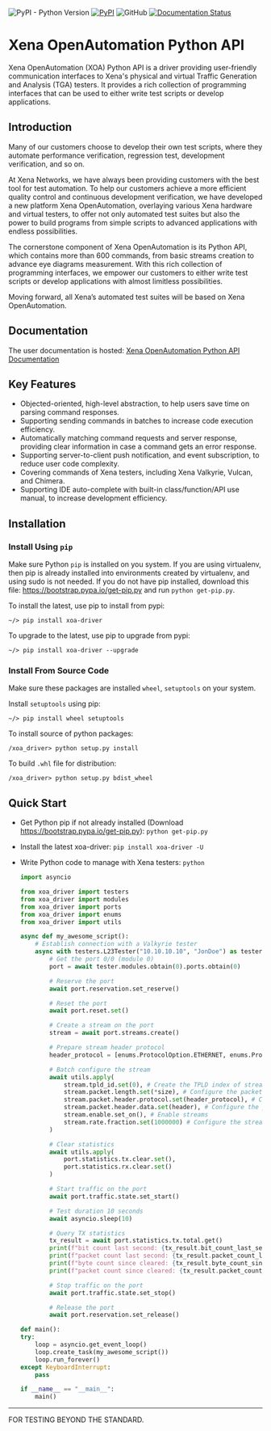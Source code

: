 ![PyPI - Python Version](https://img.shields.io/pypi/pyversions/xoa-driver) [![PyPI](https://img.shields.io/pypi/v/xoa-driver)](https://pypi.python.org/pypi/xoa-driver) ![GitHub](https://img.shields.io/github/license/xenanetworks/open-automation-python-api) [![Documentation Status](https://readthedocs.org/projects/xena-openautomation-python-api/badge/?version=latest)](https://xena-openautomation-python-api.readthedocs.io/en/latest/?badge=latest)
# Xena OpenAutomation Python API
Xena OpenAutomation (XOA) Python API is a driver providing user-friendly communication interfaces to Xena's physical and virtual Traffic Generation and Analysis (TGA) testers. It provides a rich collection of programming interfaces that can be used to either write test scripts or develop applications.

## Introduction
Many of our customers choose to develop their own test scripts, where they automate performance verification, regression test, development verification, and so on.

At Xena Networks, we have always been providing customers with the best tool for test automation. To help our customers achieve a more efficient quality control and continuous development verification, we have developed a new platform Xena OpenAutomation, overlaying various Xena hardware and virtual testers, to offer not only automated test suites but also the power to build programs from simple scripts to advanced applications with endless possibilities.

The cornerstone component of Xena OpenAutomation is its Python API, which contains more than 600 commands, from basic streams creation to advance eye diagrams measurement. With this rich collection of programming interfaces, we empower our customers to either write test scripts or develop applications with almost limitless possibilities.

Moving forward, all Xena’s automated test suites will be based on Xena OpenAutomation.

## Documentation
The user documentation is hosted:
[Xena OpenAutomation Python API Documentation](https://docs.xoa-python-api.xenanetworks.com/)

## Key Features
* Objected-oriented, high-level abstraction, to help users save time on parsing command responses.
* Supporting sending commands in batches to increase code execution efficiency.
* Automatically matching command requests and server response, providing clear information in case a command gets an error response.
* Supporting server-to-client push notification, and event subscription, to reduce user code complexity.
* Covering commands of Xena testers, including Xena Valkyrie, Vulcan, and Chimera.
* Supporting IDE auto-complete with built-in class/function/API use manual, to increase development efficiency.


## Installation

### Install Using `pip`
Make sure Python `pip` is installed on you system. If you are using virtualenv, then pip is already installed into environments created by virtualenv, and using sudo is not needed. If you do not have pip installed, download this file: https://bootstrap.pypa.io/get-pip.py and run `python get-pip.py`.

To install the latest, use pip to install from pypi:
``` shell
~/> pip install xoa-driver
```

To upgrade to the latest, use pip to upgrade from pypi:
``` shell
~/> pip install xoa-driver --upgrade
```

### Install From Source Code
Make sure these packages are installed ``wheel``, ``setuptools`` on your system.

Install ``setuptools`` using pip:
``` shell
~/> pip install wheel setuptools
```

To install source of python packages:
``` shell
/xoa_driver> python setup.py install
```

To build ``.whl`` file for distribution:
``` shell
/xoa_driver> python setup.py bdist_wheel
```


## Quick Start

* Get Python pip if not already installed (Download https://bootstrap.pypa.io/get-pip.py):
    `python get-pip.py`

* Install the latest xoa-driver:
    `pip install xoa-driver -U`

* Write Python code to manage with Xena testers:
    `python`
    ```python
    import asyncio

    from xoa_driver import testers
    from xoa_driver import modules
    from xoa_driver import ports
    from xoa_driver import enums
    from xoa_driver import utils

    async def my_awesome_script():
        # Establish connection with a Valkyrie tester
        async with testers.L23Tester("10.10.10.10", "JonDoe") as tester:
            # Get the port 0/0 (module 0)
            port = await tester.modules.obtain(0).ports.obtain(0)

            # Reserve the port
            await port.reservation.set_reserve()

            # Reset the port
            await port.reset.set()

            # Create a stream on the port
            stream = await port.streams.create()

            # Prepare stream header protocol
            header_protocol = [enums.ProtocolOption.ETHERNET, enums.ProtocolOption.IP]

            # Batch configure the stream
            await utils.apply(
                stream.tpld_id.set(0), # Create the TPLD index of stream
                stream.packet.length.set(*size), # Configure the packet size
                stream.packet.header.protocol.set(header_protocol), # Configure the packet type
                stream.packet.header.data.set(header), # Configure the packet header
                stream.enable.set_on(), # Enable streams
                stream.rate.fraction.set(1000000) # Configure the stream rate 100%
            )

            # Clear statistics
            await utils.apply(
                port.statistics.tx.clear.set(),
                port.statistics.rx.clear.set()
            )

            # Start traffic on the port
            await port.traffic.state.set_start()

            # Test duration 10 seconds
            await asyncio.sleep(10)

            # Query TX statistics
            tx_result = await port.statistics.tx.total.get()
            print(f"bit count last second: {tx_result.bit_count_last_sec}")
            print(f"packet count last second: {tx_result.packet_count_last_sec}")
            print(f"byte count since cleared: {tx_result.byte_count_since_cleared}")
            print(f"packet count since cleared: {tx_result.packet_count_since_cleared}")

            # Stop traffic on the port
            await port.traffic.state.set_stop()

            # Release the port
            await port.reservation.set_release()

    def main():
    try:
        loop = asyncio.get_event_loop()
        loop.create_task(my_awesome_script())
        loop.run_forever()
    except KeyboardInterrupt:
        pass

    if __name__ == "__main__":
        main()
    ```


***

FOR TESTING BEYOND THE STANDARD.